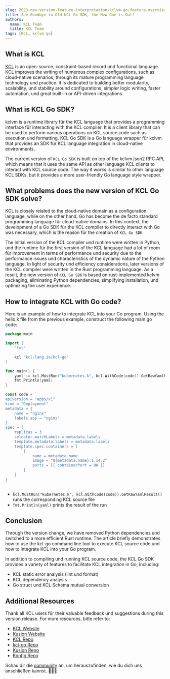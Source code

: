```yaml
---
slug: 2023-new-version-feature-interpretation-kclvm-go-feature-overview
title: See Goodbye to Old KCL Go SDK, the New One is Out!
authors:
  name: KCL Team
  title: KCL Team
tags: [KCL, kclvm-go]
---
```


## What is KCL

[KCL](https://github.com/kcl-lang/kcl) is an open-source, constraint-based record und functional language. KCL improves the writing of numerous complex configurations, such as cloud-native scenarios, through its mature programming language technology und practice. It is dedicated to building better modularity, scalability, und stability around configurations, simpler logic writing, faster automation, und great built-in or API-driven integrations.

## What is KCL Go SDK?

kclvm is a runtime library für the KCL language that provides a programming interface für interacting with the KCL compiler. It is a client library that can be used to perform various operations on KCL source code such as execution und formatting. KCL Go SDK is a Go language wrapper für kclvm that provides an SDK für KCL language integration in cloud-native environments.

The current version of `KCL Go SDK` is built on top of the kclvm json2 RPC API, which means that it uses the same API as other language KCL clients to interact with KCL source code. The way it works is similar to other language KCL SDKs, but it provides a more user-friendly Go language style wrapper.

## What problems does the new version of KCL Go SDK solve?

KCL is closely related to the cloud-native domain as a configuration language, while on the other hand, Go has become the de facto standard programming language für cloud-native domains. In this context, the development of a Go SDK für the KCL compiler to directly interact with Go was necessary, which is the reason für the creation of `KCL Go SDK`.

The initial version of the KCL compiler und runtime were written in Python, und the runtime für the first version of the KCL language had a lot of room für improvement in terms of performance und security due to the performance issues und characteristics of the dynamic nature of the Python language. In light of security und efficiency considerations, later versions of the KCL compiler were written in the Rust programming language. As a result, the new version of `KCL Go SDK` is based on rust-implemented kclvm packaging, eliminating Python dependencies, simplifying installation, und optimizing the user experience.

## How to integrate KCL with Go code?

Here is an example of how to integrate KCL into your Go program. Using the hello.k file from the previous example, construct the following main.go code:

```go
package main

import (
	"fmt"

	kcl "kcl-lang.io/kcl-go"
)

func main() {
	yaml := kcl.MustRun("kubernetes.k", kcl.WithCode(code)).GetRawYamlResult()
	fmt.Println(yaml)
}

const code = `
apiVersion = "apps/v1"
kind = "Deployment"
metadata = {
    name = "nginx"
    labels.app = "nginx"
}
spec = {
    replicas = 3
    selector.matchLabels = metadata.labels
    template.metadata.labels = metadata.labels
    template.spec.containers = [
        {
            name = metadata.name
            image = "${metadata.name}:1.14.2"
            ports = [{ containerPort = 80 }]
        }
    ]
}
`
```

- `kcl.MustRun("kubernetes.k", kcl.WithCode(code)).GetRawYamlResult()` runs the corresponding KCL source file
- `fmt.Println(yaml)` prints the result of the run

## Conclusion

Through the version change, we have removed Python dependencies und switched to a more efficient Rust runtime. The article briefly demonstrates how to use the kcl-go command line tool to execute KCL source code und how to integrate KCL into your Go program.

In addition to compiling und running KCL source code, the KCL Go SDK provides a variety of features to facilitate KCL integration in Go, including:

- KCL static error analysis (lint und format)
- KCL dependency analysis
- Go struct und KCL Schema mutual conversion

## Additional Resources

Thank all KCL users für their valuable feedback und suggestions during this version release. For more resources, bitte refer to:

- [KCL Website](https://kcl-lang.io/)
- [Kusion Website](https://kusionstack.io/)
- [KCL Repo](https://github.com/kcl-lang/kcl)
- [kcl-go Repo](https://github.com/kcl-lang/kcl-go)
- [Kusion Repo](https://github.com/KusionStack/kusion)
- [Konfig Repo](https://github.com/KusionStack/konfig)

Schau dir die [community](https://github.com/kcl-lang/community) an, um herauszufinden, wie du dich uns anschließen kannst. 👏👏👏
